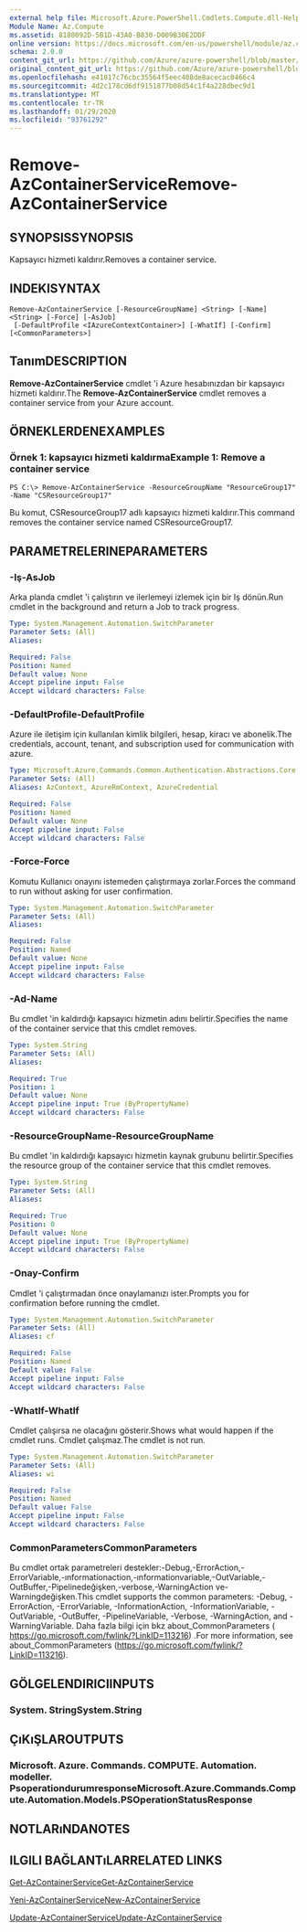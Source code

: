 ```yaml
---
external help file: Microsoft.Azure.PowerShell.Cmdlets.Compute.dll-Help.xml
Module Name: Az.Compute
ms.assetid: 8180092D-5B1D-43A0-B830-D009B30E2DDF
online version: https://docs.microsoft.com/en-us/powershell/module/az.compute/remove-azcontainerservice
schema: 2.0.0
content_git_url: https://github.com/Azure/azure-powershell/blob/master/src/Compute/Compute/help/Remove-AzContainerService.md
original_content_git_url: https://github.com/Azure/azure-powershell/blob/master/src/Compute/Compute/help/Remove-AzContainerService.md
ms.openlocfilehash: e41817c76cbc35564f5eec408de8acecac0466c4
ms.sourcegitcommit: 4d2c178cd6df9151877b08d54c1f4a228dbec9d1
ms.translationtype: MT
ms.contentlocale: tr-TR
ms.lasthandoff: 01/29/2020
ms.locfileid: "93761292"
---
```

# <span data-ttu-id="b85f0-101">Remove-AzContainerService</span><span class="sxs-lookup"><span data-stu-id="b85f0-101">Remove-AzContainerService</span></span>

## <span data-ttu-id="b85f0-102">SYNOPSIS</span><span class="sxs-lookup"><span data-stu-id="b85f0-102">SYNOPSIS</span></span>
<span data-ttu-id="b85f0-103">Kapsayıcı hizmeti kaldırır.</span><span class="sxs-lookup"><span data-stu-id="b85f0-103">Removes a container service.</span></span>

## <span data-ttu-id="b85f0-104">INDEKI</span><span class="sxs-lookup"><span data-stu-id="b85f0-104">SYNTAX</span></span>

```
Remove-AzContainerService [-ResourceGroupName] <String> [-Name] <String> [-Force] [-AsJob]
 [-DefaultProfile <IAzureContextContainer>] [-WhatIf] [-Confirm] [<CommonParameters>]
```

## <span data-ttu-id="b85f0-105">Tanım</span><span class="sxs-lookup"><span data-stu-id="b85f0-105">DESCRIPTION</span></span>
<span data-ttu-id="b85f0-106">**Remove-AzContainerService** cmdlet 'i Azure hesabınızdan bir kapsayıcı hizmeti kaldırır.</span><span class="sxs-lookup"><span data-stu-id="b85f0-106">The **Remove-AzContainerService** cmdlet removes a container service from your Azure account.</span></span>

## <span data-ttu-id="b85f0-107">ÖRNEKLERDEN</span><span class="sxs-lookup"><span data-stu-id="b85f0-107">EXAMPLES</span></span>

### <span data-ttu-id="b85f0-108">Örnek 1: kapsayıcı hizmeti kaldırma</span><span class="sxs-lookup"><span data-stu-id="b85f0-108">Example 1: Remove a container service</span></span>
```
PS C:\> Remove-AzContainerService -ResourceGroupName "ResourceGroup17" -Name "CSResourceGroup17"
```

<span data-ttu-id="b85f0-109">Bu komut, CSResourceGroup17 adlı kapsayıcı hizmeti kaldırır.</span><span class="sxs-lookup"><span data-stu-id="b85f0-109">This command removes the container service named CSResourceGroup17.</span></span>

## <span data-ttu-id="b85f0-110">PARAMETRELERINE</span><span class="sxs-lookup"><span data-stu-id="b85f0-110">PARAMETERS</span></span>

### <span data-ttu-id="b85f0-111">-Iş</span><span class="sxs-lookup"><span data-stu-id="b85f0-111">-AsJob</span></span>
<span data-ttu-id="b85f0-112">Arka planda cmdlet 'i çalıştırın ve ilerlemeyi izlemek için bir Iş dönün.</span><span class="sxs-lookup"><span data-stu-id="b85f0-112">Run cmdlet in the background and return a Job to track progress.</span></span>

```yaml
Type: System.Management.Automation.SwitchParameter
Parameter Sets: (All)
Aliases:

Required: False
Position: Named
Default value: None
Accept pipeline input: False
Accept wildcard characters: False
```

### <span data-ttu-id="b85f0-113">-DefaultProfile</span><span class="sxs-lookup"><span data-stu-id="b85f0-113">-DefaultProfile</span></span>
<span data-ttu-id="b85f0-114">Azure ile iletişim için kullanılan kimlik bilgileri, hesap, kiracı ve abonelik.</span><span class="sxs-lookup"><span data-stu-id="b85f0-114">The credentials, account, tenant, and subscription used for communication with azure.</span></span>

```yaml
Type: Microsoft.Azure.Commands.Common.Authentication.Abstractions.Core.IAzureContextContainer
Parameter Sets: (All)
Aliases: AzContext, AzureRmContext, AzureCredential

Required: False
Position: Named
Default value: None
Accept pipeline input: False
Accept wildcard characters: False
```

### <span data-ttu-id="b85f0-115">-Force</span><span class="sxs-lookup"><span data-stu-id="b85f0-115">-Force</span></span>
<span data-ttu-id="b85f0-116">Komutu Kullanıcı onayını istemeden çalıştırmaya zorlar.</span><span class="sxs-lookup"><span data-stu-id="b85f0-116">Forces the command to run without asking for user confirmation.</span></span>

```yaml
Type: System.Management.Automation.SwitchParameter
Parameter Sets: (All)
Aliases:

Required: False
Position: Named
Default value: None
Accept pipeline input: False
Accept wildcard characters: False
```

### <span data-ttu-id="b85f0-117">-Ad</span><span class="sxs-lookup"><span data-stu-id="b85f0-117">-Name</span></span>
<span data-ttu-id="b85f0-118">Bu cmdlet 'in kaldırdığı kapsayıcı hizmetin adını belirtir.</span><span class="sxs-lookup"><span data-stu-id="b85f0-118">Specifies the name of the container service that this cmdlet removes.</span></span>

```yaml
Type: System.String
Parameter Sets: (All)
Aliases:

Required: True
Position: 1
Default value: None
Accept pipeline input: True (ByPropertyName)
Accept wildcard characters: False
```

### <span data-ttu-id="b85f0-119">-ResourceGroupName</span><span class="sxs-lookup"><span data-stu-id="b85f0-119">-ResourceGroupName</span></span>
<span data-ttu-id="b85f0-120">Bu cmdlet 'in kaldırdığı kapsayıcı hizmetin kaynak grubunu belirtir.</span><span class="sxs-lookup"><span data-stu-id="b85f0-120">Specifies the resource group of the container service that this cmdlet removes.</span></span>

```yaml
Type: System.String
Parameter Sets: (All)
Aliases:

Required: True
Position: 0
Default value: None
Accept pipeline input: True (ByPropertyName)
Accept wildcard characters: False
```

### <span data-ttu-id="b85f0-121">-Onay</span><span class="sxs-lookup"><span data-stu-id="b85f0-121">-Confirm</span></span>
<span data-ttu-id="b85f0-122">Cmdlet 'i çalıştırmadan önce onaylamanızı ister.</span><span class="sxs-lookup"><span data-stu-id="b85f0-122">Prompts you for confirmation before running the cmdlet.</span></span>

```yaml
Type: System.Management.Automation.SwitchParameter
Parameter Sets: (All)
Aliases: cf

Required: False
Position: Named
Default value: False
Accept pipeline input: False
Accept wildcard characters: False
```

### <span data-ttu-id="b85f0-123">-WhatIf</span><span class="sxs-lookup"><span data-stu-id="b85f0-123">-WhatIf</span></span>
<span data-ttu-id="b85f0-124">Cmdlet çalışırsa ne olacağını gösterir.</span><span class="sxs-lookup"><span data-stu-id="b85f0-124">Shows what would happen if the cmdlet runs.</span></span> <span data-ttu-id="b85f0-125">Cmdlet çalışmaz.</span><span class="sxs-lookup"><span data-stu-id="b85f0-125">The cmdlet is not run.</span></span>

```yaml
Type: System.Management.Automation.SwitchParameter
Parameter Sets: (All)
Aliases: wi

Required: False
Position: Named
Default value: False
Accept pipeline input: False
Accept wildcard characters: False
```

### <span data-ttu-id="b85f0-126">CommonParameters</span><span class="sxs-lookup"><span data-stu-id="b85f0-126">CommonParameters</span></span>
<span data-ttu-id="b85f0-127">Bu cmdlet ortak parametreleri destekler:-Debug,-ErrorAction,-ErrorVariable,-ınformationaction,-ınformationvariable,-OutVariable,-OutBuffer,-Pipelinedeğişken,-verbose,-WarningAction ve-Warningdeğişken.</span><span class="sxs-lookup"><span data-stu-id="b85f0-127">This cmdlet supports the common parameters: -Debug, -ErrorAction, -ErrorVariable, -InformationAction, -InformationVariable, -OutVariable, -OutBuffer, -PipelineVariable, -Verbose, -WarningAction, and -WarningVariable.</span></span> <span data-ttu-id="b85f0-128">Daha fazla bilgi için bkz about_CommonParameters ( https://go.microsoft.com/fwlink/?LinkID=113216) .</span><span class="sxs-lookup"><span data-stu-id="b85f0-128">For more information, see about_CommonParameters (https://go.microsoft.com/fwlink/?LinkID=113216).</span></span>

## <span data-ttu-id="b85f0-129">GÖLGELENDIRICI</span><span class="sxs-lookup"><span data-stu-id="b85f0-129">INPUTS</span></span>

### <span data-ttu-id="b85f0-130">System. String</span><span class="sxs-lookup"><span data-stu-id="b85f0-130">System.String</span></span>

## <span data-ttu-id="b85f0-131">ÇıKıŞLAR</span><span class="sxs-lookup"><span data-stu-id="b85f0-131">OUTPUTS</span></span>

### <span data-ttu-id="b85f0-132">Microsoft. Azure. Commands. COMPUTE. Automation. modeller. Psoperationdurumresponse</span><span class="sxs-lookup"><span data-stu-id="b85f0-132">Microsoft.Azure.Commands.Compute.Automation.Models.PSOperationStatusResponse</span></span>

## <span data-ttu-id="b85f0-133">NOTLARıNDA</span><span class="sxs-lookup"><span data-stu-id="b85f0-133">NOTES</span></span>

## <span data-ttu-id="b85f0-134">ILGILI BAĞLANTıLAR</span><span class="sxs-lookup"><span data-stu-id="b85f0-134">RELATED LINKS</span></span>

[<span data-ttu-id="b85f0-135">Get-AzContainerService</span><span class="sxs-lookup"><span data-stu-id="b85f0-135">Get-AzContainerService</span></span>](./Get-AzContainerService.md)

[<span data-ttu-id="b85f0-136">Yeni-AzContainerService</span><span class="sxs-lookup"><span data-stu-id="b85f0-136">New-AzContainerService</span></span>](./New-AzContainerService.md)

[<span data-ttu-id="b85f0-137">Update-AzContainerService</span><span class="sxs-lookup"><span data-stu-id="b85f0-137">Update-AzContainerService</span></span>](./Update-AzContainerService.md)


